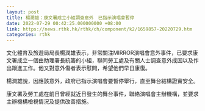 ```yaml
---
layout: post
title: 楊潤雄：康文署成立小組調查意外　已指示演唱會暫停
date: 2022-07-29 00:42:25.000000000 +08:00
link: https://news.rthk.hk/rthk/ch/component/k2/1659857-20220729.htm
categories: rthk
---
```


文化體育及旅遊局局長楊潤雄表示，非常關注MIRROR演唱會意外事件，已要求康文署成立一個由助理署長統籌的小組，聯同勞工處及有關人士調查意外成因以及作出跟進工作。他又對意外傷者表示慰問，希望他們早日康復。

楊潤雄說，因應該意外，政府已指示演唱會要暫停舉行，直至舞台結構證實安全。

康文署及勞工處在前日曾經就近日發生的舞台事件，聯絡演唱會主辦機構，並要求主辦機構檢視情況及提供改善措施。
